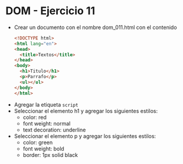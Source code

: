 # DOM - Ejercicio 11

* Crear un documento con el nombre dom_011.html con el contenido
  ```html
  <!DOCTYPE html>
  <html lang="en">
  <head>
    <title>Textos</title>
  </head>
  <body>
    <h1>Titulo</h1>
    <p>Parrafo</p>
    <ul></ul>
  </body>
  </html>
  ```
* Agregar la etiqueta `script`
* Seleccionar el elemento h1 y agregar los siguientes estilos:
  * color: red
  * font weight: normal
  * text decoration: underline
* Seleccionar el elemento p y agregar los siguientes estilos:
  * color: green
  * font weight: bold
  * border: 1px solid black